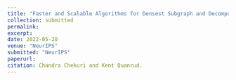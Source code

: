 ```yaml
---
title: "Faster and Scalable Algorithms for Densest Subgraph and Decomposition"
collection: submitted
permalink: 
excerpt: 
date: 2022-05-20
venue: "NeurIPS"
submitted: "NeurIPS"
paperurl: 
citation: Chandra Chekuri and Kent Quanrud. 
---
```

